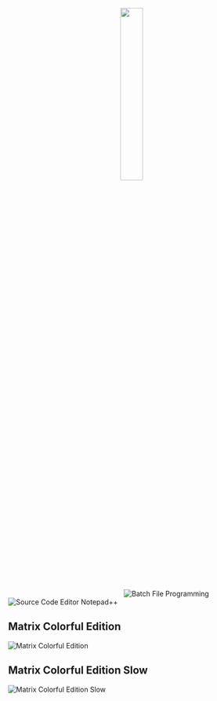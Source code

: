<p align="center"><img width=30% src="https://user-images.githubusercontent.com/11073644/45386454-12781800-b61c-11e8-89ac-08c0498f36fa.jpg"></p>
<p align="center"> </p>


&nbsp;&nbsp;&nbsp;&nbsp;&nbsp;&nbsp;&nbsp;&nbsp;&nbsp;&nbsp;&nbsp;&nbsp;&nbsp;&nbsp;&nbsp;&nbsp;&nbsp;&nbsp;&nbsp;&nbsp;&nbsp;&nbsp;&nbsp;&nbsp;&nbsp;&nbsp;&nbsp;&nbsp;&nbsp;&nbsp;&nbsp;&nbsp;&nbsp;&nbsp;&nbsp;&nbsp;&nbsp;&nbsp;&nbsp;&nbsp;&nbsp;&nbsp;&nbsp;&nbsp;&nbsp;&nbsp;&nbsp;&nbsp;&nbsp;&nbsp;&nbsp;&nbsp;&nbsp;&nbsp;&nbsp;&nbsp;&nbsp;&nbsp;&nbsp;&nbsp;![Batch File Programming](https://img.shields.io/badge/Batch%20File-Programming-brightgreen.svg)
![Source Code Editor Notepad++](https://img.shields.io/badge/Source%20Code%20Editor-%20Notepad++-blue.svg)



## Matrix Colorful Edition

![Matrix Colorful Edition](https://media.giphy.com/media/p4jbW1Uuyr4PxP8np5/giphy-downsized-large.gif)


## Matrix Colorful Edition Slow

![Matrix Colorful Edition Slow](https://media.giphy.com/media/pOAJw4oFA1b9lrJ3CP/giphy.gif)
